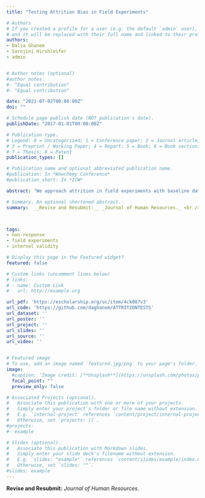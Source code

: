 ```yaml
---
title: "Testing Attrition Bias in Field Experiments"

# Authors
# If you created a profile for a user (e.g. the default `admin` user), write the username (folder name) here 
# and it will be replaced with their full name and linked to their profile.
authors:
- Dalia Ghanem
- Sarojini Hirshleifer
- admin


# Author notes (optional)
#author_notes:
#- "Equal contribution"
#- "Equal contribution"

date: "2021-07-02T00:00:00Z"
doi: ""

# Schedule page publish date (NOT publication's date).
publishDate: "2017-01-01T00:00:00Z"

# Publication type.
# Legend: 0 = Uncategorized; 1 = Conference paper; 2 = Journal article;
# 3 = Preprint / Working Paper; 4 = Report; 5 = Book; 6 = Book section;
# 7 = Thesis; 8 = Patent
publication_types: []

# Publication name and optional abbreviated publication name.
#publication: In *Wowchemy Conference*
#publication_short: In *ICW*

abstract: "We approach attrition in field experiments with baseline data as an identification problem in a panel model. A systematic review of the literature indicates that there is no consensus on how to test for attrition bias. We establish identifying assumptions for treatment effects for both the respondent subpopulation and the study population. We propose randomization and regression-based procedures to test their sharp implications. We then relate our proposed tests to current empirical practice, and demonstrate that the most commonly used test can over-reject internal validity. Simulations and applications further support the relevance of our analysis."

# Summary. An optional shortened abstract.
summary:  __Revise and Resubmit:__ _Journal of Human Resources._ <br />A systematic review of the field experiment literature indicates that there is no consensus on how to test for attrition bias. We establish identifying assumptions for treatment effects and propose procedures to tests their sharp implications. Simulations and applications support the empirical relevance of our analysis.



tags:
- non-response
- field experiments
- internal validity

# Display this page in the Featured widget?
featured: false

# Custom links (uncomment lines below)
# links:
# - name: Custom Link
#   url: http://example.org

url_pdf: 'https://escholarship.org/uc/item/4ck087v3'
url_code: 'https://github.com/daghanem/ATTRITIONTESTS'
url_dataset: ''
url_poster: ''
url_project: ''
url_slides: ''
url_source: ''
url_video: ''


# Featured image
# To use, add an image named `featured.jpg/png` to your page's folder. 
image:
  #caption: 'Image credit: [**Unsplash**](https://unsplash.com/photos/pLCdAaMFLTE)'
  focal_point: ""
  preview_only: false

# Associated Projects (optional).
#   Associate this publication with one or more of your projects.
#   Simply enter your project's folder or file name without extension.
#   E.g. `internal-project` references `content/project/internal-project/index.md`.
#   Otherwise, set `projects: []`.
#projects:
#- example

# Slides (optional).
#   Associate this publication with Markdown slides.
#   Simply enter your slide deck's filename without extension.
#   E.g. `slides: "example"` references `content/slides/example/index.md`.
#   Otherwise, set `slides: ""`.
#slides: example
---
```



__Revise and Resubmit:__ _Journal of Human Resources._


